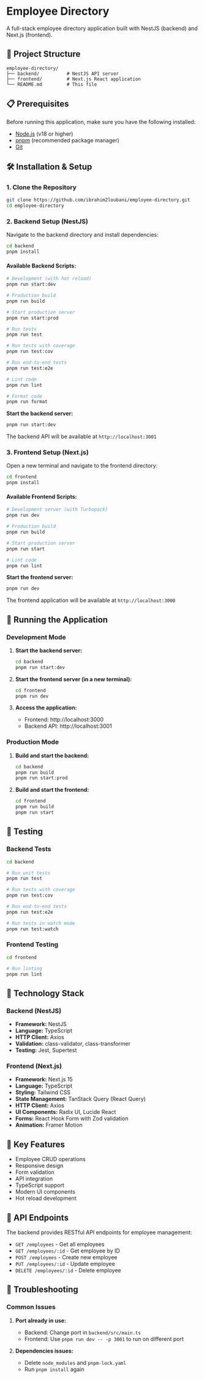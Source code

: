 # Employee Directory

A full-stack employee directory application built with NestJS (backend) and Next.js (frontend).

## 🚀 Project Structure

```
employee-directory/
├── backend/          # NestJS API server
├── frontend/         # Next.js React application
└── README.md         # This file
```

## 📋 Prerequisites

Before running this application, make sure you have the following installed:

- [Node.js](https://nodejs.org/) (v18 or higher)
- [pnpm](https://pnpm.io/) (recommended package manager)
- [Git](https://git-scm.com/)

## 🛠️ Installation & Setup

### 1. Clone the Repository

```bash
git clone https://github.com/ibrahim2loubani/employee-directory.git
cd employee-directory
```

### 2. Backend Setup (NestJS)

Navigate to the backend directory and install dependencies:

```bash
cd backend
pnpm install
```

#### Available Backend Scripts:

```bash
# Development (with hot reload)
pnpm run start:dev

# Production build
pnpm run build

# Start production server
pnpm run start:prod

# Run tests
pnpm run test

# Run tests with coverage
pnpm run test:cov

# Run end-to-end tests
pnpm run test:e2e

# Lint code
pnpm run lint

# Format code
pnpm run format
```

**Start the backend server:**
```bash
pnpm run start:dev
```

The backend API will be available at `http://localhost:3001`

### 3. Frontend Setup (Next.js)

Open a new terminal and navigate to the frontend directory:

```bash
cd frontend
pnpm install
```

#### Available Frontend Scripts:

```bash
# Development server (with Turbopack)
pnpm run dev

# Production build
pnpm run build

# Start production server
pnpm run start

# Lint code
pnpm run lint
```

**Start the frontend server:**
```bash
pnpm run dev
```

The frontend application will be available at `http://localhost:3000`

## 🚀 Running the Application

### Development Mode

1. **Start the backend server:**
   ```bash
   cd backend
   pnpm run start:dev
   ```

2. **Start the frontend server (in a new terminal):**
   ```bash
   cd frontend
   pnpm run dev
   ```

3. **Access the application:**
   - Frontend: http://localhost:3000
   - Backend API: http://localhost:3001

### Production Mode

1. **Build and start the backend:**
   ```bash
   cd backend
   pnpm run build
   pnpm run start:prod
   ```

2. **Build and start the frontend:**
   ```bash
   cd frontend
   pnpm run build
   pnpm run start
   ```

## 🧪 Testing

### Backend Tests
```bash
cd backend

# Run unit tests
pnpm run test

# Run tests with coverage
pnpm run test:cov

# Run end-to-end tests
pnpm run test:e2e

# Run tests in watch mode
pnpm run test:watch
```

### Frontend Testing
```bash
cd frontend

# Run linting
pnpm run lint
```

## 🔧 Technology Stack

### Backend (NestJS)
- **Framework:** NestJS
- **Language:** TypeScript
- **HTTP Client:** Axios
- **Validation:** class-validator, class-transformer
- **Testing:** Jest, Supertest

### Frontend (Next.js)
- **Framework:** Next.js 15
- **Language:** TypeScript
- **Styling:** Tailwind CSS
- **State Management:** TanStack Query (React Query)
- **HTTP Client:** Axios
- **UI Components:** Radix UI, Lucide React
- **Forms:** React Hook Form with Zod validation
- **Animation:** Framer Motion

## 📁 Key Features

- Employee CRUD operations
- Responsive design
- Form validation
- API integration
- TypeScript support
- Modern UI components
- Hot reload development

## 🔗 API Endpoints

The backend provides RESTful API endpoints for employee management:

- `GET /employees` - Get all employees
- `GET /employees/:id` - Get employee by ID
- `POST /employees` - Create new employee
- `PUT /employees/:id` - Update employee
- `DELETE /employees/:id` - Delete employee

## 🚨 Troubleshooting

### Common Issues

1. **Port already in use:**
   - Backend: Change port in `backend/src/main.ts`
   - Frontend: Use `pnpm run dev -- -p 3001` to run on different port


2. **Dependencies issues:**
   - Delete `node_modules` and `pnpm-lock.yaml`
   - Run `pnpm install` again

